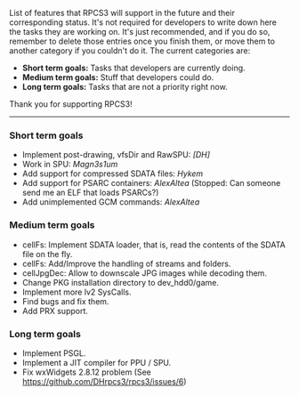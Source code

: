 List of features that RPCS3 will support in the future and their corresponding status. It's not required for developers to write down here the tasks they are working on. It's just recommended, and if you do so, remember to delete those entries once you finish them, or move them to another category if you couldn't do it. The current categories are:
* **Short term goals:** Tasks that developers are currently doing.
* **Medium term goals:** Stuff that developers could do.
* **Long term goals:** Tasks that are not a priority right now.

Thank you for supporting RPCS3!

***
### Short term goals
* Implement post-drawing, vfsDir and RawSPU: _[DH]_
* Work in SPU: _Magn3s1um_
* Add support for compressed SDATA files: _Hykem_
* Add support for PSARC containers: _AlexAltea_ (Stopped: Can someone send me an ELF that loads PSARCs?)
* Add unimplemented GCM commands: _AlexAltea_


### Medium term goals
* cellFs: Implement SDATA loader, that is, read the contents of the SDATA file on the fly.
* cellFs: Add/Improve the handling of streams and folders.
* cellJpgDec: Allow to downscale JPG images while decoding them.
* Change PKG installation directory to dev_hdd0/game.
* Implement more lv2 SysCalls.
* Find bugs and fix them.
* Add PRX support.


### Long term goals
* Implement PSGL.
* Implement a JIT compiler for PPU / SPU.
* Fix wxWidgets 2.8.12 problem (See https://github.com/DHrpcs3/rpcs3/issues/6)